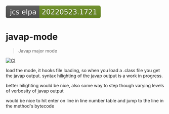 [![JCS-ELPA](https://raw.githubusercontent.com/jcs-emacs/badges/master/elpa/v/javap-mode.svg)](https://jcs-emacs.github.io/jcs-elpa/#/javap-mode)

# javap-mode
> Javap major mode

[![CI](https://github.com/elp-revive/javap-mode/actions/workflows/test.yml/badge.svg)](https://github.com/elp-revive/javap-mode/actions/workflows/test.yml)

load the mode, it hooks file loading, so when you load a .class file you get the javap output. syntax hilighting of the javap output is a work in progress.

better hilighting would be nice, also some way to step though varying levels of verbosity of javap output

would be nice to hit enter on line in line number table and jump to the line in the method's bytecode
